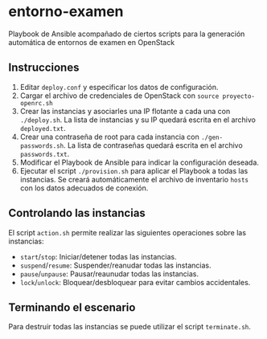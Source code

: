 # entorno-examen
Playbook de Ansible acompañado de ciertos scripts para la generación automática de entornos de examen en OpenStack


## Instrucciones

1. Editar `deploy.conf` y especificar los datos de configuración.
2. Cargar el archivo de credenciales de OpenStack con `source proyecto-openrc.sh`
3. Crear las instancias y asociarles una IP flotante a cada una con `./deploy.sh`. La lista de instancias y su IP quedará escrita en el archivo `deployed.txt`.
4. Crear una contraseña de root para cada instancia con `./gen-passwords.sh`. La lista de contraseñas quedará escrita en el archivo `passwords.txt`.
5. Modificar el Playbook de Ansible para indicar la configuración deseada.
6. Ejecutar el script `./provision.sh` para aplicar el Playbook a todas las instancias. Se creará automáticamente el archivo de inventario `hosts` con los datos adecuados de conexión.


## Controlando las instancias

El script `action.sh` permite realizar las siguientes operaciones sobre las instancias:

* `start`/`stop`: Iniciar/detener todas las instancias.
* `suspend`/`resume`: Suspender/reanudar todas las instancias.
* `pause`/`unpause`: Pausar/reaunudar todas las instancias.
* `lock`/`unlock`: Bloquear/desbloquear para evitar cambios accidentales.


## Terminando el escenario

Para destruir todas las instancias se puede utilizar el script `terminate.sh`.

